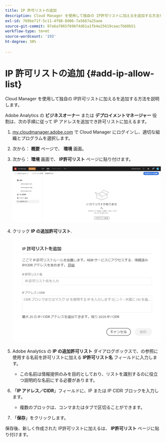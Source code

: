```yaml
---
title: IP 許可リストの追加
description: Cloud Manager を使用して独自の IP許可リストに加えるを追加する方法を説明します。
exl-id: 769be71f-5c11-4f98-8906-7a5667a25aee
source-git-commit: 97a6a7865f696f4d61a1fb4e25619caac7b68b51
workflow-type: tm+mt
source-wordcount: '193'
ht-degree: 30%

---
```



# IP 許可リストの追加 {#add-ip-allow-list}

Cloud Manager を使用して独自の IP許可リストに加えるを追加する方法を説明します。

Adobe Analytics の **ビジネスオーナー** または **デプロイメントマネージャー** 役割は、次の手順に従って IP アドレスを追加でき許可リストに加えるます。

1. [my.cloudmanager.adobe.com](https://my.cloudmanager.adobe.com/) で Cloud Manager にログインし、適切な組織とプログラムを選択します。

1. 次から： **概要** ページで、 **環境** 画面。

1. 次から： **環境** 画面で、 **IP許可リスト** ページに貼り付けます。

   ![サイドパネルの「IP 許可リスト」オプション](/help/implementing/cloud-manager/assets/ip-allow-list/ip-allow-list-create.png)

1. クリック **IP の追加許可リスト**.

   ![[IP許可リストの追加 ] ダイアログボックス](/help/implementing/cloud-manager/assets/ip-allow-list/ip-allow-list-create02.png)

1. Adobe Analytics の **IP の追加許可リスト** ダイアログボックスで、の参照に使用する名前を許可リストに加える **IP許可リスト名** フィールドに入力します。

   * この名前は情報提供のみを目的としており、リストを識別するのに役立つ説明的な名前にする必要があります。

1. 「**IP アドレス／CIDR**」フィールドに、IP または IP CIDR ブロックを入力します。

   * 複数のブロックは、コンマまたはタブで区切ることができます。

1. 「**保存**」をクリックします。

保存後、新しく作成された IP許可リストに加えるは、 **IP許可リスト** ページに貼り付けます。
